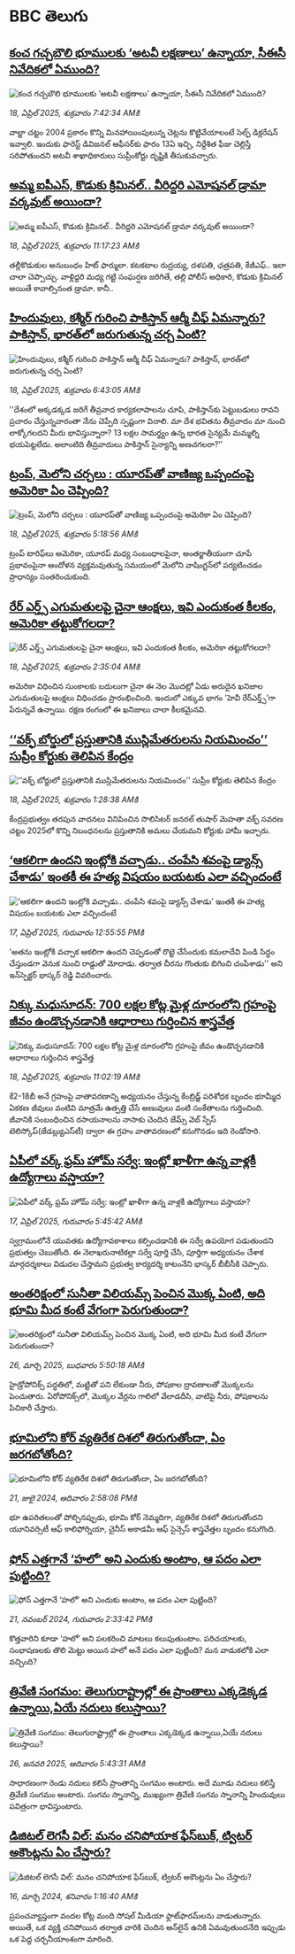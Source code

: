 # BBC తెలుగు## [కంచ గచ్చబౌలి భూములకు ‘అటవీ లక్షణాలు’ ఉన్నాయా, సీఈసీ నివేదికలో ఏముంది? ](https://www.bbc.com/telugu/articles/cpwzv818n2go?at_campaign=githubrss)![కంచ గచ్చబౌలి భూములకు ‘అటవీ లక్షణాలు’ ఉన్నాయా, సీఈసీ నివేదికలో ఏముంది? ](https://ichef.bbci.co.uk/ace/standard/240/cpsprodpb/078b/live/d60e2060-1ba1-11f0-b1b3-7358f8d35a35.jpg)_18, ఏప్రిల్ 2025, శుక్రవారం 7:42:34 AMకి_వాల్టా చట్టం 2004 ప్రకారం కొన్ని మినహాయింపులున్న చెట్లను కొట్టివేయాలంటే సెల్ఫ్ డిక్లరేషన్‌ ఇవ్వాలి. ఇందుకు ఫారెస్ట్ డివిజనల్ ఆఫీసర్‌కు ఫారం 13ఏ ఇచ్చి, నిర్దేశిత ఫీజు చెల్లిస్తే సరిపోతుందని అటవీ శాఖాధికారులు సుప్రీంకోర్టు దృష్టికి తీసుకువచ్చారు.## [అమ్మ ఐపీఎస్, కొడుకు క్రిమినల్.. వీరిద్దరి ఎమోషనల్ డ్రామా వర్కవుట్ అయిందా?](https://www.bbc.com/telugu/articles/cglxgg8wn58o?at_campaign=githubrss)![అమ్మ ఐపీఎస్, కొడుకు క్రిమినల్.. వీరిద్దరి ఎమోషనల్ డ్రామా వర్కవుట్ అయిందా?](https://ichef.bbci.co.uk/ace/standard/240/cpsprodpb/2d20/live/bcdc5bf0-1c43-11f0-91f7-19fdae95cca0.jpg)_18, ఏప్రిల్ 2025, శుక్రవారం 11:17:23 AMకి_త‌ల్లీకొడుకుల అనుబంధం హిట్ ఫార్ములా. క‌ట‌క‌టాల రుద్ర‌య్య‌, దళ‌ప‌తి, ఛ‌త్ర‌ప‌తి, కేజీఎఫ్.. ఇలా చాలా చెప్పొచ్చు. వాళ్లిద్ద‌రి మ‌ధ్య గ‌ట్టి సంఘ‌ర్ష‌ణ జ‌రిగితే, త‌ల్లి పోలీస్ అధికారి, కొడుకు క్రిమిన‌ల్ అయితే కావాల్సినంత డ్రామా.  కానీ..## [హిందువులు, కశ్మీర్ గురించి పాకిస్తాన్ ఆర్మీ చీఫ్ ఏమన్నారు? పాకిస్తాన్, భారత్‌లో జరుగుతున్న చర్చ ఏంటి? ](https://www.bbc.com/telugu/articles/cewg4lk41z7o?at_campaign=githubrss)![హిందువులు, కశ్మీర్ గురించి పాకిస్తాన్ ఆర్మీ చీఫ్ ఏమన్నారు? పాకిస్తాన్, భారత్‌లో జరుగుతున్న చర్చ ఏంటి? ](https://ichef.bbci.co.uk/ace/standard/240/cpsprodpb/4a6d/live/62212150-1b99-11f0-8a1e-3ff815141b98.jpg)_18, ఏప్రిల్ 2025, శుక్రవారం 6:43:05 AMకి_''దేశంలో అక్కడక్కడ జరిగే తీవ్రవాద కార్యకలాపాలను చూపి, పాకిస్తాన్‌కు పెట్టుబడులు రావని ప్రచారం చేస్తున్నవారంతా నేను చెప్పేది స్పష్టంగా వినాలి. మా దేశ భవితను తీవ్రవాదం మా నుంచి లాక్కోగలదని మీరు భావిస్తున్నారా? 13 లక్షల సామర్థ్యం ఉన్న భారత సైన్యమే మమ్మల్ని భయపెట్టలేదు. అలాంటిది తీవ్రవాదులు పాకిస్తాన్ సైన్యాన్ని అణచగలరా?’’## [ట్రంప్, మెలోని చర్చలు : యూరప్‌తో  వాణిజ్య ఒప్పందంపై అమెరికా ఏం చెప్పింది?](https://www.bbc.com/telugu/articles/cly1z1m5jjyo?at_campaign=githubrss)![ట్రంప్, మెలోని చర్చలు : యూరప్‌తో  వాణిజ్య ఒప్పందంపై అమెరికా ఏం చెప్పింది?](https://ichef.bbci.co.uk/ace/standard/240/cpsprodpb/608d/live/6ca03ce0-1bfa-11f0-8a1e-3ff815141b98.jpg)_18, ఏప్రిల్ 2025, శుక్రవారం 5:18:56 AMకి_ట్రంప్ టారిఫ్‌లు  అమెరికా, యూరప్ మధ్య సంబంధాలపైనా,  అంతర్జాతీయంగా చూపే ప్రభావంపైనా  ఆందోళన వ్యక్తమవుతున్న సమయంలో మెలోని వాషింగ్టన్‌లో పర్యటించడం ప్రాధాన్యం సంతరించుకుంది.## [రేర్‌ ఎర్త్స్ ఎగుమతులపై చైనా ఆంక్షలు, ఇవి ఎందుకంత కీలకం, అమెరికా తట్టుకోగలదా?](https://www.bbc.com/telugu/articles/czx1ndp7l77o?at_campaign=githubrss)![రేర్‌ ఎర్త్స్ ఎగుమతులపై చైనా ఆంక్షలు, ఇవి ఎందుకంత కీలకం, అమెరికా తట్టుకోగలదా?](https://ichef.bbci.co.uk/ace/standard/240/cpsprodpb/2ac6/live/c9aa5cb0-1bf8-11f0-b057-6d8c6c6afca1.jpg)_18, ఏప్రిల్ 2025, శుక్రవారం 2:35:04 AMకి_అమెరికా విధించిన సుంకాలకు బదులుగా చైనా ఈ నెల మొదట్లో ఏడు అరుదైన ఖనిజాల ఎగుమతులపై ఆంక్షలు విధించడం ప్రారంభించింది. ఇందులో ఎక్కువ భాగం 'హెవీ రేర్‌ఎర్త్స్’గా పేరున్నవే ఉన్నాయి. రక్షణ రంగంలో ఈ ఖనిజాలు చాలా కీలకమైనవి.## [‘‘వక్ఫ్ బోర్డులో ప్రస్తుతానికి ముస్లిమేతరులను నియమించం’’ సుప్రీం కోర్టుకు తెలిపిన కేంద్రం ](https://www.bbc.com/telugu/articles/cjewdd1nv4no?at_campaign=githubrss)![‘‘వక్ఫ్ బోర్డులో ప్రస్తుతానికి ముస్లిమేతరులను నియమించం’’ సుప్రీం కోర్టుకు తెలిపిన కేంద్రం ](https://ichef.bbci.co.uk/ace/standard/240/cpsprodpb/9054/live/95b16840-1bf3-11f0-ba77-2d354a664328.jpg)_18, ఏప్రిల్ 2025, శుక్రవారం 1:28:38 AMకి_కేంద్రప్రభుత్వం తరపున వాదనలు వినిపించిన సొలిసిటర్ జనరల్ తుషార్ మెహతా వక్ఫ్ సవరణ చట్టం 2025లో కొన్ని నిబంధనలను ప్రస్తుతానికి అమలు చేయమని కోర్టుకు హామీ ఇచ్చారు.## [‘ఆకలిగా ఉందని ఇంట్లోకి వచ్చాడు.. చంపేసి శవంపై డ్యాన్స్ చేశాడు’  ఇంతకీ ఈ హత్య విషయం బయటకు ఎలా వచ్చిందంటే](https://www.bbc.com/telugu/articles/c62glp76pplo?at_campaign=githubrss)![‘ఆకలిగా ఉందని ఇంట్లోకి వచ్చాడు.. చంపేసి శవంపై డ్యాన్స్ చేశాడు’  ఇంతకీ ఈ హత్య విషయం బయటకు ఎలా వచ్చిందంటే](https://ichef.bbci.co.uk/ace/standard/240/cpsprodpb/7413/live/fc3f5f50-1b84-11f0-b1b3-7358f8d35a35.jpg)_17, ఏప్రిల్ 2025, గురువారం 12:55:55 PMకి_'అతను ఇంట్లోకి వచ్చాక ఆకలిగా ఉందని చెప్పడంతో రొట్టె చేసేందుకు కమలాదేవి పిండి సిద్ధం చేస్తుండగా వెనుక నుంచి రాడ్డుతో మోదాడు. తర్వాత చీరను గొంతుకు బిగించి చంపేశాడు'' అని ఇన్‌స్పెక్టర్ భాస్కర్ రెడ్డి వివరించారు.## [నిక్కు మధుసూదన్: 700 లక్షల కోట్ల మైళ్ల దూరంలోని గ్రహంపై జీవం ఉండొచ్చనడానికి ఆధారాలు గుర్తించిన శాస్త్రవేత్త](https://www.bbc.com/telugu/articles/c62gqml4m6do?at_campaign=githubrss)![నిక్కు మధుసూదన్: 700 లక్షల కోట్ల మైళ్ల దూరంలోని గ్రహంపై జీవం ఉండొచ్చనడానికి ఆధారాలు గుర్తించిన శాస్త్రవేత్త](https://ichef.bbci.co.uk/ace/standard/240/cpsprodpb/a51f/live/d39d6d20-1b62-11f0-b1b3-7358f8d35a35.jpg)_18, ఏప్రిల్ 2025, శుక్రవారం 11:02:19 AMకి_కే2-18బీ అనే గ్రహంపై వాతావరణాన్ని అధ్యయనం చేస్తున్న కేంబ్రిడ్జ్ పరిశోధక బృందం భూమ్మీద ఏకకణ జీవులు వంటివి మాత్రమే ఉత్పత్తి చేసే అణువులు వంటి సంకేతాలను గుర్తించింది.  జీవానికి సంబంధించిన రసాయనాలను నాసాకు చెందిన జేమ్స్ వెబ్ స్పేస్ టెలిస్కోప్(జేడబ్ల్యుఎస్‌టీ) ద్వారా ఈ గ్రహం వాతావరణంలో కనుగొనడం ఇది రెండోసారి.## [ఏపీలో వర్క్ ఫ్రమ్‌ హోమ్‌ సర్వే: ఇంట్లో ఖాళీగా ఉన్న వాళ్లకీ ఉద్యోగాలు వస్తాయా?](https://www.bbc.com/telugu/articles/cedy5e43w3yo?at_campaign=githubrss)![ఏపీలో వర్క్ ఫ్రమ్‌ హోమ్‌ సర్వే: ఇంట్లో ఖాళీగా ఉన్న వాళ్లకీ ఉద్యోగాలు వస్తాయా?](https://ichef.bbci.co.uk/ace/standard/240/cpsprodpb/989d/live/ad86dc90-1b47-11f0-8542-d9f624f4b519.jpg)_17, ఏప్రిల్ 2025, గురువారం 5:45:42 AMకి_స్వగ్రామంలోనే  యువతకు ఉద్యోగావకాశాలు కల్పించడానికి ఈ సర్వే ఉపయోగ పడుతుందని ప్రభుత్వం చెబుతోంది. ఈ నెలాఖరునాటికల్లా సర్వే పూర్తి చేసి, పూర్తిగా అధ్యయనం చేశాక మార్గదర్శకాలు విడుదల చేస్తామని ప్రభుత్వ కార్యదర్శి కాటంనేని భాస్కర్ బీబీసీకి చెప్పారు.## [అంతరిక్షంలో సునీతా విలియమ్స్ పెంచిన మొక్క ఏంటి, అది భూమి మీద కంటే వేగంగా పెరుగుతుందా?](https://www.bbc.com/telugu/articles/c1mn43gmj39o?at_campaign=githubrss)![అంతరిక్షంలో సునీతా విలియమ్స్ పెంచిన మొక్క ఏంటి, అది భూమి మీద కంటే వేగంగా పెరుగుతుందా?](https://ichef.bbci.co.uk/ace/standard/240/cpsprodpb/931a/live/71e4f570-0966-11f0-94d4-6f954f5dcfa3.jpg)_26, మార్చి 2025, బుధవారం 5:50:18 AMకి_హైడ్రోపోనిక్స్‌ పద్ధతిలో, మట్టితో పని లేకుండా నీరు, పోషకాల ద్రావణాలతో మొక్కలను పెంచుతారు. ఏరోపోనిక్స్‌లో, మొక్కల వేర్లను గాలిలో వేలాడదీసి, వాటిపై నీరు, పోషకాలను పిచికారీ చేస్తారు.## [భూమిలోని కోర్ వ్యతిరేక దిశలో తిరుగుతోందా, ఏం జరగబోతోంది?](https://www.bbc.com/telugu/articles/crgr7rnd7g4o?at_campaign=githubrss)![భూమిలోని కోర్ వ్యతిరేక దిశలో తిరుగుతోందా, ఏం జరగబోతోంది?](https://ichef.bbci.co.uk/ace/standard/240/cpsprodpb/cc28/live/4457bc00-3ec3-11ef-b2f4-77406157b906.jpg)_21, జులై 2024, ఆదివారం 2:58:08 PMకి_భూ ఉపరితలంతో పోల్చినప్పుడు, భూమి కోర్ నెమ్మదిగా, వ్యతిరేక దిశలో తిరుగుతోందని యూనివర్సిటీ ఆఫ్ కాలిఫోర్నియా, చైనీస్ అకాడమీ ఆఫ్ సైన్సెస్‌ శాస్త్రవేత్తల బృందం కనుగొంది.## [ఫోన్ ఎత్తగానే ‘హలో’ అని ఎందుకు అంటాం, ఆ పదం ఎలా పుట్టింది?](https://www.bbc.com/telugu/articles/cgj7x7gdjq4o?at_campaign=githubrss)![ఫోన్ ఎత్తగానే ‘హలో’ అని ఎందుకు అంటాం, ఆ పదం ఎలా పుట్టింది?](https://ichef.bbci.co.uk/ace/standard/240/cpsprodpb/0618/live/7a20ebb0-a807-11ef-b21e-5359bd56d02f.jpg)_21, నవంబర్ 2024, గురువారం 2:33:42 PMకి_కొత్తవారిని కూడా ‘హలో’ అని పలకరించి మాటలు కలుపుతుంటాం.  పరిచయాలకు, సంభాషణలకు తొలి మెట్టు అయిన హలో అనే పదం ఎలా పుట్టింది? మన వాడుకలోకి ఎలా వచ్చింది?## [త్రివేణి సంగమం: తెలుగురాష్ట్రాల్లో ఈ ప్రాంతాలు ఎక్కడెక్కడ ఉన్నాయి,ఏయే నదులు కలుస్తాయి? ](https://www.bbc.com/telugu/articles/cz7elrr17jeo?at_campaign=githubrss)![త్రివేణి సంగమం: తెలుగురాష్ట్రాల్లో ఈ ప్రాంతాలు ఎక్కడెక్కడ ఉన్నాయి,ఏయే నదులు కలుస్తాయి? ](https://ichef.bbci.co.uk/ace/standard/240/cpsprodpb/9dad/live/7f50e780-da42-11ef-a37f-eba91255dc3d.jpg)_26, జనవరి 2025, ఆదివారం 5:43:31 AMకి_సాధారణంగా రెండు నదులు కలిసే ప్రాంతాన్ని సంగమం అంటారు. అదే మూడు నదులు కలిస్తే త్రివేణి సంగమం అంటారు. సంగమ స్నానాన్ని, ముఖ్యంగా త్రివేణి సంగమ స్నానాన్ని హిందువులు పవిత్రంగా భావిస్తుంటారు.## [డిజిటల్ లెగసీ విల్: మనం చనిపోయాక ఫేస్‌బుక్, ట్విటర్‌ అకౌంట్లను ఏం చేస్తారు?](https://www.bbc.com/telugu/articles/cx0zl1qeyq2o?at_campaign=githubrss)![డిజిటల్ లెగసీ విల్: మనం చనిపోయాక ఫేస్‌బుక్, ట్విటర్‌ అకౌంట్లను ఏం చేస్తారు?](https://ichef.bbci.co.uk/ace/standard/240/cpsprodpb/bea2/live/2323ffd0-e2d4-11ee-9410-0f893255c2a0.jpg)_16, మార్చి 2024, శనివారం 1:16:40 AMకి_ప్రపంచవ్యాప్తంగా వందల కోట్ల మంది సోషల్ మీడియా ఫ్లాట్‌ఫారమ్‌లను వాడుతున్నారు. అయితే, ఒక వ్యక్తి చనిపోయిన తర్వాత వారికి చెందిన ఆన్‌లైన్ ఉనికి ఏమవుతుందనేది ఇప్పుడు ఒక పెద్ద చర్చనీయాంశంగా మారింది.